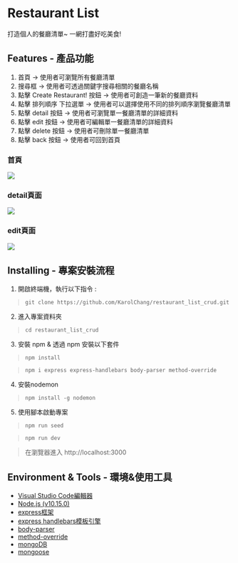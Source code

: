 # Restaurant List
打造個人的餐廳清單~
一網打盡好吃美食!

## Features - 產品功能
1. 首頁 -> 使用者可瀏覽所有餐廳清單
2. 搜尋框 -> 使用者可透過關鍵字搜尋相關的餐廳名稱
3. 點擊 Create Restaurant! 按鈕 -> 使用者可創造一筆新的餐廳資料
4. 點擊 排列順序 下拉選單 -> 使用者可以選擇使用不同的排列順序瀏覽餐廳清單
5. 點擊 detail 按鈕 -> 使用者可瀏覽單一餐廳清單的詳細資料
6. 點擊 edit 按鈕 -> 使用者可編輯單一餐廳清單的詳細資料
7. 點擊 delete 按鈕 -> 使用者可刪除單一餐廳清單
8. 點擊 back 按鈕 -> 使用者可回到首頁

### 首頁
![](index.png)
### detail頁面
![](detail.png)
### edit頁面
![](edit.png)

## Installing - 專案安裝流程
1. 開啟終端機，執行以下指令 :
> `git clone https://github.com/KarolChang/restaurant_list_crud.git`

2. 進入專案資料夾
> `cd restaurant_list_crud`

3. 安裝 npm & 透過 npm 安裝以下套件
> `npm install`

> `npm i express express-handlebars body-parser method-override`

4. 安裝nodemon
> `npm install -g nodemon`

5. 使用腳本啟動專案
> `npm run seed`

> `npm run dev`

> 在瀏覽器進入 http://localhost:3000

## Environment & Tools - 環境&使用工具
* [Visual Studio Code編輯器](https://code.visualstudio.com/)
* [Node.js (v10.15.0)](https://nodejs.org/en/)
* [express框架](https://www.npmjs.com/package/express)
* [express handlebars模板引擎](https://www.npmjs.com/package/express-handlebars)
* [body-parser](https://www.npmjs.com/package/body-parser)
* [method-override](https://www.npmjs.com/package/method-override)
* [mongoDB](https://www.mongodb.com/2)
* [mongoose](https://mongoosejs.com/)